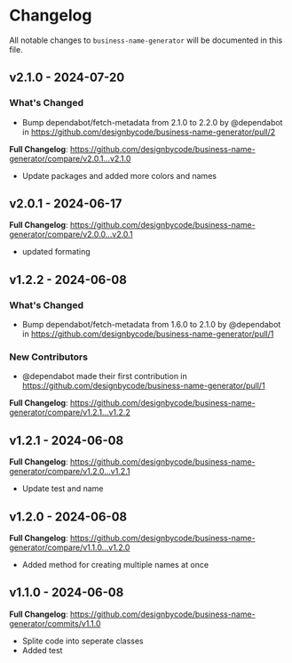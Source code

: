 # Changelog

All notable changes to `business-name-generator` will be documented in this file.

## v2.1.0 - 2024-07-20

### What's Changed

* Bump dependabot/fetch-metadata from 2.1.0 to 2.2.0 by @dependabot in https://github.com/designbycode/business-name-generator/pull/2

**Full Changelog**: https://github.com/designbycode/business-name-generator/compare/v2.0.1...v2.1.0

- Update packages and added more colors and names

## v2.0.1 - 2024-06-17

**Full Changelog**: https://github.com/designbycode/business-name-generator/compare/v2.0.0...v2.0.1

- updated formating

## v1.2.2 - 2024-06-08

### What's Changed

* Bump dependabot/fetch-metadata from 1.6.0 to 2.1.0 by @dependabot in https://github.com/designbycode/business-name-generator/pull/1

### New Contributors

* @dependabot made their first contribution in https://github.com/designbycode/business-name-generator/pull/1

**Full Changelog**: https://github.com/designbycode/business-name-generator/compare/v1.2.1...v1.2.2

## v1.2.1 - 2024-06-08

**Full Changelog**: https://github.com/designbycode/business-name-generator/compare/v1.2.0...v1.2.1

- Update test and name

## v1.2.0 - 2024-06-08

**Full Changelog**: https://github.com/designbycode/business-name-generator/compare/v1.1.0...v1.2.0

- Added method for creating multiple names at once

## v1.1.0 - 2024-06-08

**Full Changelog**: https://github.com/designbycode/business-name-generator/commits/v1.1.0

- Splite code into seperate classes
- Added test
